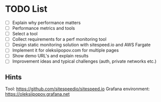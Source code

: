 # TODO List

- [ ] Explain why performance matters
- [ ] Performance metrics and tools
- [ ] Select a tool
- [ ] Collect requirements for a perf monitoring tool
- [ ] Design static monitoring solution with sitespeed.io and AWS Fargate
- [ ] Implement it for oleksiipopov.com for multiple pages
- [ ] Show demo URL's and explain results
- [ ] Improvement ideas and typical challenges (auth, private networks etc.)

## Hints

Tool: https://github.com/sitespeedio/sitespeed.io
Grafana environment: https://oleksiipopov.grafana.net
